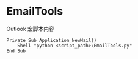 # EmailTools
Outlook 宏脚本内容  
```vba
Private Sub Application_NewMail()
    Shell "python <script_path>\EmailTools.py"
End Sub
```